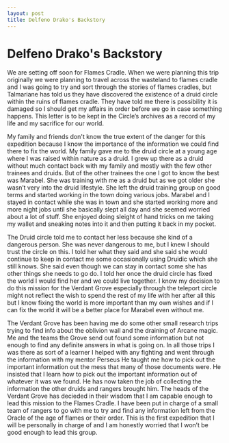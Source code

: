 ```yaml
---
layout: post
title: Delfeno Drako's Backstory
---
```


# Delfeno Drako's Backstory

We are setting off soon for Flames Cradle. When we were planning this trip originally we were planning to travel across the wasteland to flames cradle and I was going to try and sort through the stories of flames cradles, but Talmariane has told us they have discovered the existence of a druid circle within the ruins of flames cradle. They have told me there is possibility it is damaged so I should get my affairs in order before we go in case something happens. This letter is to be kept in the Circle’s archives as a record of my life and my sacrifice for our world.

My family and friends don't know the true extent of the danger for this expedition because I know the importance of the information we could find there to fix the world.
My family gave me to the druid circle at a young age where I was raised within nature as a druid. I grew up there as a druid without much contact back with my family and mostly with the few other trainees and druids. But of the other trainees the one I got to know the best was Marabel. She was training with me as a druid but as we got older she wasn’t very into the druid lifestyle. She left the druid training group on good terms and started working in the town doing various jobs.
Marabel and I stayed in contact while she was in town and she started working more and more night jobs until she basically slept all day and she seemed worried about a lot of stuff. She enjoyed doing sleight of hand tricks on me taking my wallet and sneaking notes into it and then putting it back in my pocket.

The Druid circle told me to contact her less because she kind of a dangerous person. She was never dangerous to me, but I knew I should trust the circle on this. I told her what they said and she said she would continue to keep in contact me some occasionally using Druidic which she still knows. She said even though we can stay in contact some she has other things she needs to go do. I told her once the druid circle has fixed the world I would find her and we could live together.
I know my decision to do this mission for the Verdant Grove especially through the teleport circle might not reflect the wish to spend the rest of my life with her after all this but I know fixing the world is more important than my own wishes and if I can fix the world it will be a better place for Marabel even without me.

The Verdant Grove has been having me do some other small research trips trying to find info about the oblivion wall and the draining of Arcane magic. Me and the teams the Grove send out found some information but not enough to find any definite answers in what is going on. In all those trips I was there as sort of a learner I helped with any fighting and went through the information with my mentor Perseus He taught me how to pick out the important information out the mess that many of those documents were. He insisted that I learn how to pick out the important information out of whatever it was we found.   He has now taken the job of collecting the information the other druids and rangers brought him. The heads of the Verdant Grove has decieded in their wisdom that I am capable enough to lead this mission to the Flames Cradle.  I have been put in charge of a small team of rangers to go with me to try and find any information left from the Oracle of the age of flames or their order. This is the first expedition that I will be personally in charge of and I am honestly worried that I won’t be good enough to lead this group.